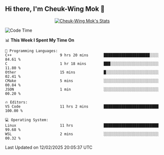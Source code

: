 ## Hi there, I'm Cheuk-Wing Mok 👋

<!--
**mozro0327/mozro0327** is a ✨ _special_ ✨ repository because its `README.md` (this file) appears on your GitHub profile.

Here are some ideas to get you started:

- 🔭 I’m currently working on ...
- 🌱 I’m currently learning ...
- 👯 I’m looking to collaborate on ...
- 🤔 I’m looking for help with ...
- 💬 Ask me about ...
- 📫 How to reach me: ...
- 😄 Pronouns: ...
- ⚡ Fun fact: ...
-->

<p align="center">
  <a href="https://github.com/mozro0327" class="rich-diff-level-one">
    <img src="https://github-readme-stats.vercel.app/api?username=mozro0327&title_color=333&text_color=777" alt="Cheuk-Wing Mok's Stats" >
    <!-- &hide=issues
    <img src="https://github-readme-stats.vercel.app/api?username=mozro0327&hide=issues&title_color=333&text_color=777" alt="Cheuk-Wing Mok's Stats" >
    -->
  </a>
</p>

<!--START_SECTION:waka-->
![Code Time](http://img.shields.io/badge/Code%20Time-3%2C205%20hrs%2053%20mins-blue)

📊 **This Week I Spent My Time On** 

```text
💬 Programming Languages: 
C++                      9 hrs 20 mins       █████████████████████░░░░   84.61 % 
C                        1 hr 18 mins        ███░░░░░░░░░░░░░░░░░░░░░░   11.80 % 
Other                    15 mins             █░░░░░░░░░░░░░░░░░░░░░░░░   02.41 % 
CMake                    5 mins              ░░░░░░░░░░░░░░░░░░░░░░░░░   00.84 % 
JSON                     1 min               ░░░░░░░░░░░░░░░░░░░░░░░░░   00.20 % 

🔥 Editors: 
VS Code                  11 hrs 2 mins       █████████████████████████   100.00 % 

💻 Operating System: 
Linux                    11 hrs              █████████████████████████   99.68 % 
WSL                      2 mins              ░░░░░░░░░░░░░░░░░░░░░░░░░   00.32 % 
```


 Last Updated on 12/02/2025 20:05:37 UTC
<!--END_SECTION:waka-->
